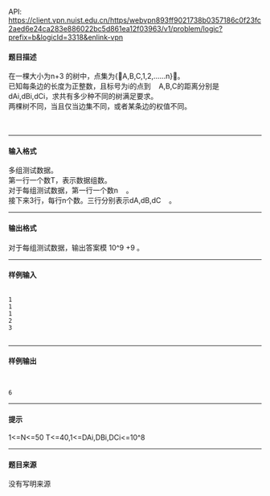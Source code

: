API: https://client.vpn.nuist.edu.cn/https/webvpn893ff9021738b0357186c0f23fc2aed6e24ca283e886022bc5d861ea12f03963/v1/problem/logic?prefix=b&logicId=3318&enlink-vpn

#### 题目描述

在一棵大小为n+3 的树中，点集为{￿A,B,C,1,2,......n}￿。  
已知每条边的长度为正整数，且标号为i的点到    A,B,C的距离分别是    dAi,dBi,dCi，求共有多少种不同的树满足要求。  
两棵树不同，当且仅当边集不同，或者某条边的权值不同。  
   
   
  

---

#### 输入格式

多组测试数据。  
第一行一个数T，表示数据组数。  
对于每组测试数据，第一行一个数n    。  
接下来3行，每行n个数。三行分别表示dA,dB,dC    。  
  
  
  

---

#### 输出格式

对于每组测试数据，输出答案模 10^9 +9 。  

---

#### 样例输入
```
 
1
1
1
2
3
 

```

---

#### 样例输出
```
 
 
6

```

---

#### 提示

  
1<=N<=50 T<=40,1<=DAi,DBi,DCi<=10^8

---

#### 题目来源

没有写明来源
